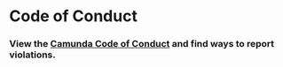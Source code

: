 # Code of Conduct 

### View the [Camunda Code of Conduct](https://camunda.com/events/code-conduct/) and find ways to report violations.
